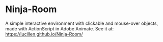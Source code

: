# Ninja-Room
A simple interactive environment with clickable and mouse-over objects, made with ActionScript in Adobe Animate. See it at: https://lucillen.github.io/Ninja-Room/
